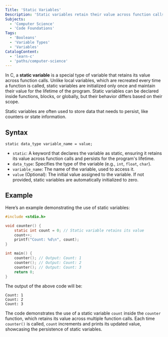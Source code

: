 ```yaml
---
Title: 'Static Variables'
Description: 'Static variables retain their value across function calls and exist for the lifetime of the program, providing persistent storage.'
Subjects:
  - 'Computer Science'
  - 'Code Foundations'
Tags:
  - 'Booleans'
  - 'Variable Types'
  - 'Variables'
CatalogContent:
  - 'learn-c'
  - 'paths/computer-science'
---
```


In C, a **static variable** is a special type of variable that retains its value across function calls. Unlike local variables, which are recreated every time a function is called, static variables are initialized only once and maintain their value for the lifetime of the program. Static variables can be declared inside functions, blocks, or globally, but their behavior differs based on their scope.

Static variables are often used to store data that needs to persist, like counters or state information.

## Syntax

```pseudo
static data_type variable_name = value;
```

- `static`: A keyword that declares the variable as static, ensuring it retains its value across function calls and persists for the program's lifetime.
- `data_type`: Specifies the type of the variable (e.g., `int`, `float`, `char`).
- `variable_name`: The name of the variable, used to access it.
- `value` (Optional): The initial value assigned to the variable. If not provided, static variables are automatically initialized to zero.

## Example

Here’s an example demonstrating the use of static variables:

```c
#include <stdio.h>

void counter() {
    static int count = 0; // Static variable retains its value
    count++;
    printf("Count: %d\n", count);
}

int main() {
    counter(); // Output: Count: 1
    counter(); // Output: Count: 2
    counter(); // Output: Count: 3
    return 0;
}
```

The output of the above code will be:

```shell
Count: 1
Count: 2
Count: 3
```

The code demonstrates the use of a static variable `count` inside the `counter` function, which retains its value across multiple function calls. Each time `counter()` is called, `count` increments and prints its updated value, showcasing the persistence of static variables.
